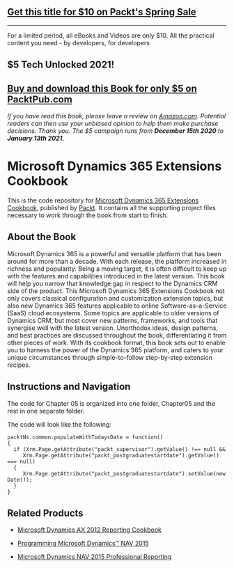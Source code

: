 ## [Get this title for $10 on Packt's Spring Sale](https://www.packt.com/B05713?utm_source=github&utm_medium=packt-github-repo&utm_campaign=spring_10_dollar_2022)
-----
For a limited period, all eBooks and Videos are only $10. All the practical content you need \- by developers, for developers

## $5 Tech Unlocked 2021!
[Buy and download this Book for only $5 on PacktPub.com](https://www.packtpub.com/product/microsoft-dynamics-365-extensions-cookbook/9781786464170)
-----
*If you have read this book, please leave a review on [Amazon.com](https://www.amazon.com/gp/product/1786464179).     Potential readers can then use your unbiased opinion to help them make purchase decisions. Thank you. The $5 campaign         runs from __December 15th 2020__ to __January 13th 2021.__*

# Microsoft Dynamics 365 Extensions Cookbook
This is the code repository for [Microsoft Dynamics 365 Extensions Cookbook](https://www.packtpub.com/application-development/microsoft-dynamics-365-extensions-cookbook?utm_source=github&utm_medium=repository&utm_content=9781786464170), published by [Packt](https://www.packtpub.com/?utm_source=github). It contains all the supporting project files necessary to work through the book from start to finish.

## About the Book
Microsoft Dynamics 365 is a powerful and versatile platform that has been around for more than a decade. With each release, the platform increased in richness and popularity. Being a moving target, it is often difficult to keep up with the features and capabilities introduced in the latest version. This book will help you narrow that knowledge gap in respect to the Dynamics CRM side of the product.
This Microsoft Dynamics 365 Extensions Cookbook not only covers classical configuration and customization extension topics, but also new Dynamics 365 features applicable to online Software-as-a-Service (SaaS) cloud ecosystems. Some topics are applicable to older versions
of Dynamics CRM, but most cover new patterns, frameworks, and tools that synergise well with the latest version. Unorthodox ideas, design patterns, and best practices are discussed throughout the book, differentiating it from other pieces of work.
With its cookbook format, this book sets out to enable you to harness the power of the Dynamics 365 platform, and caters to your unique circumstances through simple-to-follow step-by-step extension recipes.

## Instructions and Navigation
The code for Chapter 05 is organized into one folder, Chapter05 and the rest in one separate folder.

The code will look like the following:

```
packtNs.common.populateWithTodaysDate = function()
{
  if (Xrm.Page.getAttribute("packt_supervisor").getValue() !== null &&
     Xrm.Page.getAttribute("packt_postgraduatestartdate").getValue() === null)
  {
     Xrm.Page.getAttribute("packt_postgraduatestartdate").setValue(new Date());
  }
}
```
 
 ## Related Products
* [Microsoft Dynamics AX 2012 Reporting Cookbook](https://www.packtpub.com/application-development/microsoft-dynamics-ax-2012-reporting-cookbook?utm_source=github&utm_medium=repository&utm_content=9781849687720)

* [Programming Microsoft Dynamics™ NAV 2015](https://www.packtpub.com/big-data-and-business-intelligence/programming-microsoft-dynamics%E2%84%A2-nav-2015?utm_source=github&utm_medium=repository&utm_content=9781784394202)

* [Microsoft Dynamics NAV 2015 Professional Reporting](https://www.packtpub.com/big-data-and-business-intelligence/microsoft-dynamics-nav-2015-professional-reporting?utm_source=github&utm_medium=repository&utm_content=9781785284731)


